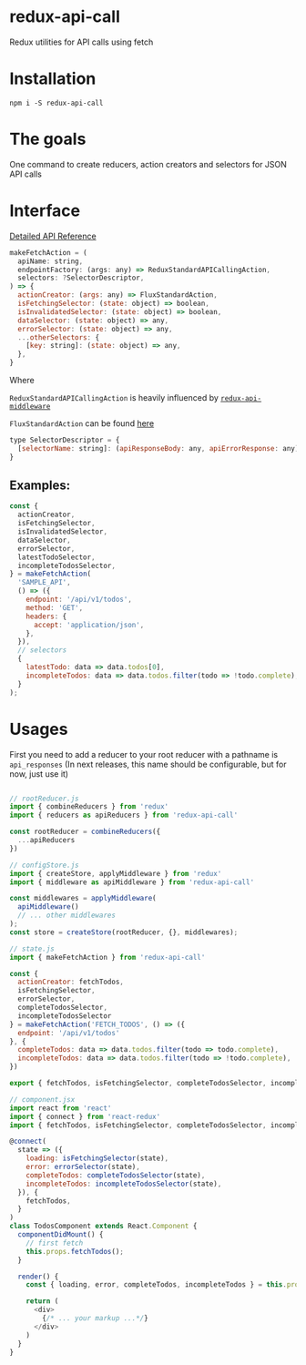 # redux-api-call
Redux utilities for API calls using fetch

# Installation
```
npm i -S redux-api-call
```

# The goals
One command to create reducers, action creators and selectors for JSON API calls

# Interface

[Detailed API Reference](https://github.com/tungv/redux-api-call/wiki/API-Reference)

```js
makeFetchAction = (
  apiName: string,
  endpointFactory: (args: any) => ReduxStandardAPICallingAction,
  selectors: ?SelectorDescriptor,
) => {
  actionCreator: (args: any) => FluxStandardAction,
  isFetchingSelector: (state: object) => boolean,
  isInvalidatedSelector: (state: object) => boolean,
  dataSelector: (state: object) => any,
  errorSelector: (state: object) => any,
  ...otherSelectors: {
    [key: string]: (state: object) => any,
  },
}
```

Where

`ReduxStandardAPICallingAction` is heavily influenced by [`redux-api-middleware`](https://github.com/agraboso/redux-api-middleware#redux-standard-api-calling-actions)

`FluxStandardAction` can be found [here](https://github.com/acdlite/flux-standard-action)

```js
type SelectorDescriptor = {
  [selectorName: string]: (apiResponseBody: any, apiErrorResponse: any) => any
}
```

## Examples:
```js
const {
  actionCreator,
  isFetchingSelector,
  isInvalidatedSelector,
  dataSelector,
  errorSelector,
  latestTodoSelector,
  incompleteTodosSelector,
} = makeFetchAction(
  'SAMPLE_API',
  () => ({
    endpoint: '/api/v1/todos',
    method: 'GET',
    headers: {
      accept: 'application/json',
    },
  }),
  // selectors
  {
    latestTodo: data => data.todos[0],
    incompleteTodos: data => data.todos.filter(todo => !todo.complete),
  }
);
```

# Usages
First you need to add a reducer to your root reducer with a pathname is `api_responses` (In next releases, this name should be configurable, but for now, just use it)

```js

// rootReducer.js
import { combineReducers } from 'redux'
import { reducers as apiReducers } from 'redux-api-call'

const rootReducer = combineReducers({
  ...apiReducers
})

// configStore.js
import { createStore, applyMiddleware } from 'redux'
import { middleware as apiMiddleware } from 'redux-api-call'

const middlewares = applyMiddleware(
  apiMiddleware()
  // ... other middlewares
);
const store = createStore(rootReducer, {}, middlewares);

// state.js
import { makeFetchAction } from 'redux-api-call'

const {
  actionCreator: fetchTodos,
  isFetchingSelector,
  errorSelector,
  completeTodosSelector,
  incompleteTodosSelector
} = makeFetchAction('FETCH_TODOS', () => ({
  endpoint: '/api/v1/todos'
}, {
  completeTodos: data => data.todos.filter(todo => todo.complete),
  incompleteTodos: data => data.todos.filter(todo => !todo.complete),
})

export { fetchTodos, isFetchingSelector, completeTodosSelector, incompleteTodosSelector, errorSelector }

// component.jsx
import react from 'react'
import { connect } from 'react-redux'
import { fetchTodos, isFetchingSelector, completeTodosSelector, incompleteTodosSelector, errorSelector } from './state'

@connect(
  state => ({
    loading: isFetchingSelector(state),
    error: errorSelector(state),
    completeTodos: completeTodosSelector(state),
    incompleteTodos: incompleteTodosSelector(state),
  }), {
    fetchTodos,
  }
)
class TodosComponent extends React.Component {
  componentDidMount() {
    // first fetch
    this.props.fetchTodos();
  }

  render() {
    const { loading, error, completeTodos, incompleteTodos } = this.props;

    return (
      <div>
        {/* ... your markup ...*/}
      </div>
    )
  }
}
```
